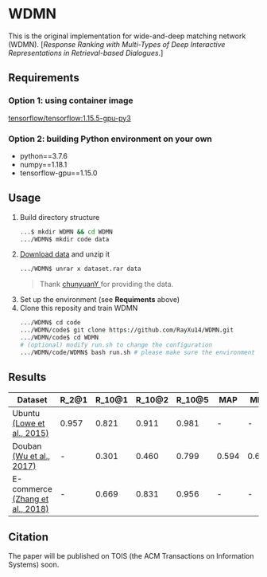 # WDMN
This is the original implementation for wide-and-deep matching network (WDMN). [*Response Ranking with Multi-Types of Deep Interactive Representations in Retrieval-based Dialogues*.]

## Requirements
### Option 1: using container image
[tensorflow/tensorflow:1.15.5-gpu-py3](https://hub.docker.com/layers/tensorflow/tensorflow/1.15.5-gpu-py3/images/sha256-7ad742cbb2c77a40d0996ec08345dff54fe25f39428486e5f41c69db04b6d17b?context=explore)
### Option 2: building Python environment on your own
* python==3.7.6
* numpy==1.18.1
* tensorflow-gpu==1.15.0

## Usage
1. Build directory structure
    ```bash
    ...$ mkdir WDMN && cd WDMN
    .../WDMN$ mkdir code data
    ```
2. [Download data](https://drive.google.com/drive/folders/1pJKIppcbjuTZxbTc8ye5mfnC2ygR2xTo) and unzip it
    ```bash
    .../WDMN$ unrar x dataset.rar data
    ```
    > Thank [ chunyuanY ](https://github.com/chunyuanY) for providing the data.
3. Set up the environment (see **Requiments** above)
4. Clone this reposity and train WDMN
    ```bash
    .../WDMN$ cd code
    .../WDMN/code$ git clone https://github.com/RayXu14/WDMN.git
    .../WDMN/code$ cd WDMN
    # (optional) modify run.sh to change the configuration 
    .../WDMN/code/WDMN$ bash run.sh # please make sure the environment is set up properly
    ```

## Results
| Dataset | R_2@1 | R_10@1 | R_10@2 | R_10@5 | MAP | MRR | P@1 |
| ------------------------ | ------- | -------- | -------- | -------- | -------- | -------- | -------- |
| Ubuntu [(Lowe et al., 2015)](https://www.aclweb.org/anthology/W15-4640.pdf) | 0.957 | 0.821 | 0.911 | 0.981 | - | - | - |
| Douban [(Wu et al., 2017)](https://www.aclweb.org/anthology/P17-1046.pdf) | - | 0.301 | 0.460 | 0.799 | 0.594 | 0.644 | 0.490 |
| E-commerce [(Zhang et al., 2018)](https://www.aclweb.org/anthology/C18-1317.pdf) | - | 0.669 | 0.831 | 0.956 | - | - | - |

## Citation
The paper will be published on TOIS (the ACM Transactions on Information Systems) soon.
